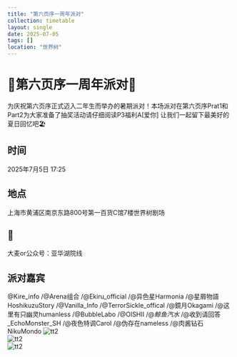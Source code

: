```yaml
---
title: "第六页序一周年派对"
collection: timetable
layout: single
date: 2025-07-05
tags: []
location: "世界树"
---
```


# 🫧第六页序一周年派对🫧
为庆祝第六页序正式迈入二年生而举办的暑期派对！本场派对在第六页序Prat1和Part2为大家准备了抽奖活动请仔细阅读P3福利A[爱你]
让我们一起留下最美好的夏日回忆吧🏖️

## 时间
2025年7月5日 17:25
## 地点
上海市黄浦区南京东路800号第一百货C馆7楼世界树剧场
## 🎫
大麦or公众号：亚华湖院线

## 派对嘉宾
@Kire_info /@Arena组合 /@Ekiru_official /@异色星Harmonia /@星屑物語HoshikuzuStory /@Vanilla_Info /@TerrorSickle_offical /@鏡月Okagami /@这里有只幽灵humanless /@BubbleLabo /@OISHII /@_鲸鱼汽水_ /@收到请回答_EchoMonster_SH /@夜色特调Carol /@伪存在nameless /@肉酱钻石NikuMondo 
![tt2](/timetable/2025/07/05/4.jpg)  
![tt2](/timetable/2025/07/05/5.jpg)  
![tt2](/timetable/2025/07/05/6.jpg)  